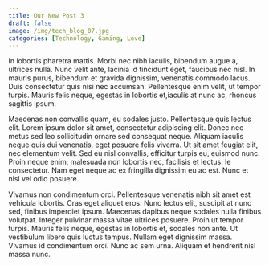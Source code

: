 ```yaml
---
title: Our New Post 3
draft: false
image: /img/tech_blog_07.jpg
categories: [Technology, Gaming, Love]
---
```



In lobortis pharetra mattis. Morbi nec nibh iaculis, bibendum augue a, ultrices nulla. Nunc velit ante, lacinia id tincidunt eget, faucibus nec nisl. In mauris purus, bibendum et gravida dignissim, venenatis commodo lacus. Duis consectetur quis nisi nec accumsan. Pellentesque enim velit, ut tempor turpis. Mauris felis neque, egestas in lobortis et,iaculis at nunc ac, rhoncus sagittis ipsum.

Maecenas non convallis quam, eu sodales justo. Pellentesque quis lectus elit. Lorem ipsum dolor sit amet, consectetur adipiscing elit.
Donec nec metus sed leo sollicitudin ornare sed consequat neque. Aliquam iaculis neque quis dui venenatis, eget posuere felis viverra. Ut sit amet feugiat elit, nec elementum velit. Sed eu nisl convallis, efficitur turpis eu, euismod nunc. Proin neque enim, malesuada non lobortis nec, facilisis et lectus. Ie consectetur. Nam eget neque ac ex fringilla dignissim eu ac est. Nunc et nisl vel odio posuere.

Vivamus non condimentum orci. Pellentesque venenatis nibh sit amet est vehicula lobortis. Cras eget aliquet eros. Nunc lectus elit, suscipit at nunc sed, finibus imperdiet ipsum. Maecenas dapibus neque sodales nulla finibus volutpat. Integer pulvinar massa vitae ultrices posuere. Proin ut tempor turpis. Mauris felis neque, egestas in lobortis et, sodales non ante. Ut vestibulum libero quis luctus tempus. Nullam eget dignissim massa. Vivamus id condimentum orci. Nunc ac sem urna. Aliquam et hendrerit nisl massa nunc.

